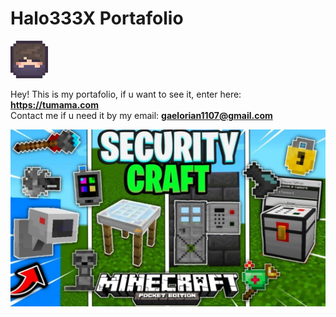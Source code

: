 # Halo333X Portafolio
<img src="img/halo333profile.png">


Hey! This is my portafolio, if u want to see it, enter here: <b>https://tumama.com</b><br>
Contact me if u need it by my email: <b>gaelorian1107@gmail.com</b>

<img src="img/addons/scb.jpg">
